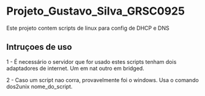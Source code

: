 # Projeto_Gustavo_Silva_GRSC0925
Este projeto contem scripts de linux para config de DHCP e DNS 
## Intruçoes de uso
1 - É necessário o servidor que for usado estes scripts tenham dois adaptadores de internet. Um em nat outro em bridged. 

2 - Caso um script nao corra, provavelmente foi o windows. Usa o comando dos2unix nome_do_script.
